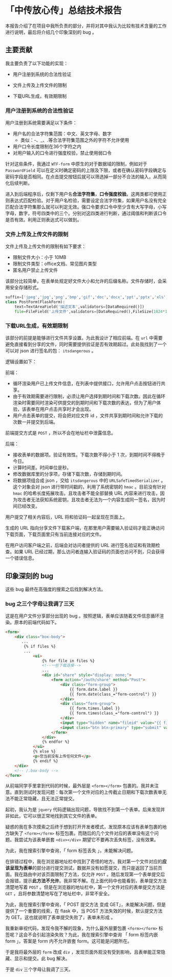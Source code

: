 # 「中传放心传」总结技术报告



本报告介绍了在项目中我所负责的部分，并将对其中我认为比较有技术含量的工作进行说明，最后将介绍几个印象深刻的 bug 。



## 主要贡献



我主要负责了以下功能的实现：

- 用户注册到系统的合法性验证

- 文件上传及上传文件的限制

- 下载URL生成，有效期限制

  

### 用户注册到系统的合法性验证



用户注册到系统需要满足以下条件：

- 用户名的合法字符集范围：中文、英文字母、数字
  - 类似：-、_、.等合法字符集范围之外的字符不允许使用
- 用户口令长度限制在36个字符之内
- 对用户输入的口令进行强度校验，禁止使用弱口令

针对这些条件，我通过 `WTF-form` 中原生的对于数据域的限制，例如对于 `PasswordField` 可以在定义时确定密码的上限及下限，或者在确认密码字段确定与密码字段是否相同。在点击提交按钮后就可以筛选掉一部分不合法的输入，从而简化后续判断。

进入到后端程序后，仅剩下用户名**合法字符集**，**口令强度校验**。这两类都可使用正则表达式匹配检验。对于用户名检验，需要设定合法字符集，如果用户名没有完全匹配合法字符集那么就可以判定无效。强口令要求口令中至少含有大写字母，小写字母，数字，符号四类中的三个。分别对这四类进行判断，通过阈值和判断该口令是否有效。利用正则表达式可以做到。



### 文件上传及上传文件的限制



文件上传及上传文件的限制有如下要求：

- 限制文件大小：小于 10MB
- 限制文件类型：office文档、常见图片类型
- 匿名用户禁止上传文件

该部分比较简单，在表单处规定好文件大小和允许的后缀名称。文件存储时，会采用安全存储形式。

```python
suffix=['jpeg','jpg','png','bmp','gif','doc','docx','ppt','pptx','xls','xlsx','pdf']
class PostForm(FlaskForm):
    text=TextAreaField('描述文本',validators=[DataRequired()])
    file=FileField('上传文件',validators=[DataRequired(),FileSize(1024*1024*10,0,message='过大'),FileAllowed(suffix,'非法文件')])
```



### 下载URL生成，有效期限制



该部分的前提是能够进行文件共享设置。为此我设计了相应前端。在 `url` 中需要避免直接看到分享的文件，同时需要提供验证是否有效期超过。此处我找到了一个可以对 json 进行签名的包： `itsdangerous` 。

逻辑设置如下：

前端：

- 循环渲染用户已上传文件信息，在列表中提供接口，允许用户点击按钮进行共享。
- 由于有效期需要进行限制，必须让用户选择到期时间和下载次数。因此在循环渲染时需要同时渲染可供提交的到期时间和下载次数的表达，但为了用户体验，该表单在用户点击共享时才会出现。
- 用户点击表单的提交，将会把对应文件 id ，文件共享到期时间和允许下载的次数一并提交到后端。

前端提交方式是 `POST` ，所以不会在地址栏中泄露信息。

后端：

- 接收表单的数据项。验证有效性。下载次数不得小于 1 次，到期时间不得晚于今日。
- 计算时间差。时间单位是秒。
- 修改数据库里的分享项，存储下载次数，存储到期时间。
- 将数据项组合成 json ，交给 `itsdangerous` 中的 `URLSafeTimedSerializer` 。这个对象会对 json 进行带时间戳的，利用了系统密钥的 `hmac` 。目前没有针对 `hmac` 的哈希长度拓展攻击。且攻击者不能全部替换 URL 内容来进行攻击，因为攻击者无法获知系统密钥，且攻击者无法为一个内容生成同一签名，因为时间已经改变。

用户提交了相关内容后，URL 将和验证码一起呈现在页面上。

生成的 URL 指向分享文件下载客户端，在那里用户需要输入验证码才能正确访问下载页面，下载页面里只有当前连接对应的文件。

在用户访问客户端之前，后端会对访问者提供的 URL 进行签名验证和有效期检查。如果 URL 已经过期，那么访问者连输入验证码的页面也访问不到，只会获得一个错误信息。



## 印象深刻的 bug



这些 bug 最终在高强度的搜索之后找到解决方法。



### bug 之三个字母让我调了三天



这是在用户文件分享部分出现的 bug 。按照逻辑，表单应该随着文件信息循环渲染。原本的前端代码如下。



```html
<form>
    <div class="box-body">
       ...
        {% if files %}
        ...
            <ui>
                {% for file in files %}
                <!--一些下载连接-->
                ...
                <div id="share" style="display: none;">
                    <form action="/auth/share" method="Post">
                        <div class="form-group">
                            {{ form.date.label }}
                            {{ form.date(class_="form-control") }}
                        </div>
                        <div class="form-group">
                            {{ form.times.label }}
                            {{ form.times(class_="form-control") }}
                        </div>
                        <input type="hidden" name="fileid" value="{{ file.file_id }}">
                        <input class="btn btn-primary" type="submit" value="上传">
                    </form>
                </div>
                {% endfor %}
            </ui>
            {% else %}
            <p>您当前没有上传任何文件</p>
            {% endif %}
    </div>
    <!-- /.box-body -->
</form>
```



从前端同学手里拿到代码的时候，最外层是 `<form></form>` 包裹的。我并未注意。直到测试时发现问题：每次第一个文件对应的上传截止日期和下载次数表单无法不能正常隐藏，且无法正常提交。

起初，我认为是 `jquery` 代码逻辑出现问题，导致找不到第一个表单。后来发现并非如此，它可以很正常地找到其它文件的表单。

疑惑的我在多次摸索之后终于想到打开开发者模式，发现原本应该有表单包裹的地方缺失了 `<form></form>` 标签包裹。而随后的几个文件对应的表单没有这个问题。我尝试为该表单嵌套 `<div></div>` 期望它不要再次丢失标签，没有效果。

为此，我在搜索引擎中查询，「 form 标签丢失 」，未能解决问题。

在排错过程中，我在浏览器地址栏中找到了奇怪的地方。我对第一个文件对应的**应该呈现为表单**的部分进行提交测试，数据并没有如愿提交，而只是返回了当前页面。我在路由中对该页面限制了方法，仅允许 `POST` 。随后发现第一个表单提交后会报错，提示**此方法不允许**。我非常不解。在上面代码中也能看到，表单提交方法清楚地写着 `POST` 。但是在浏览器的地址栏中，第一个文件对应的表单提交方法是 `GET` ，且将参数清楚地写在了地址栏中，非常不安全。

为此，我在搜索引擎中查询，「 POST 提交方法 变成 GET」，未能解决问题，但是提供了一个重要的线索，在 flask 中，当 POST 方法失效的时候，默认提交方法为 GET。这也就说明了表单提交失败了，表单未形成 。



我重新审视代码，发现令我不解的现象，为什么最外层要包裹 `<form></form>` 标签呢？这会不会引起渲染失败？为此，我在搜索引擎中查询 「 form 标签内嵌 form 」，答案是 form 内不允许嵌套 form。这可能是问题所在。

于是我将最外层的 `form` 改成 `div` ，发现页面外观没有受到影响，且表单能正常隐藏、显示和提交。此 bug 解决。

于是 `div` 三个字母让我调了三天。
